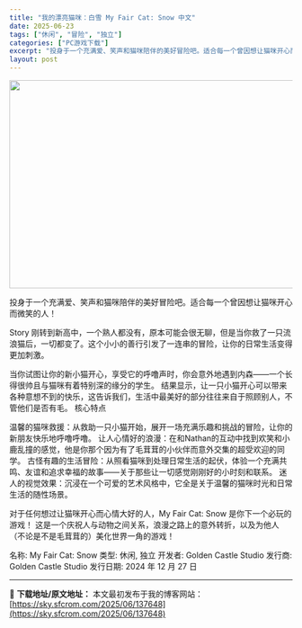 ```yaml
---
title: "我的漂亮猫咪：白雪 My Fair Cat: Snow 中文"
date: 2025-06-23
tags: ["休闲", "冒险", "独立"]
categories: ["PC游戏下载"]
excerpt: "投身于一个充满爱、笑声和猫咪陪伴的美好冒险吧。适合每一个曾因想让猫咪开心而微笑的人！ Story 刚转到新高中，一个熟人都没有，原本可能会很无聊，但是当你救了一只流浪猫后，一切都变了。这个小小的善行引发了一连串的冒险，让你的日常生活变得更加刺激。 当你试图让你的新小猫开心，享受它的呼噜声时，你会意外&hellip;"
layout: post
---
```


<img class="aligncenter size-full wp-image-137649" src="https://sky.sfcrom.com/wp-content/uploads/2025/06/2025062310424568.webp" alt="" width="660" height="370" />

投身于一个充满爱、笑声和猫咪陪伴的美好冒险吧。适合每一个曾因想让猫咪开心而微笑的人！

Story
刚转到新高中，一个熟人都没有，原本可能会很无聊，但是当你救了一只流浪猫后，一切都变了。这个小小的善行引发了一连串的冒险，让你的日常生活变得更加刺激。

当你试图让你的新小猫开心，享受它的呼噜声时，你会意外地遇到内森——一个长得很帅且与猫咪有着特别深的缘分的学生。
结果显示，让一只小猫开心可以带来各种意想不到的快乐，这告诉我们，生活中最美好的部分往往来自于照顾别人，不管他们是否有毛。
核心特点

温馨的猫咪救援：从救助一只小猫开始，展开一场充满乐趣和挑战的冒险，让你的新朋友快乐地呼噜呼噜。
让人心情好的浪漫：在和Nathan的互动中找到欢笑和小鹿乱撞的感觉，他是你那个因为有了毛茸茸的小伙伴而意外交集的超受欢迎的同学。
古怪有趣的生活冒险：从照看猫咪到处理日常生活的起伏，体验一个充满共鸣、友谊和追求幸福的故事——关于那些让一切感觉刚刚好的小时刻和联系。
迷人的视觉效果：沉浸在一个可爱的艺术风格中，它全是关于温馨的猫咪时光和日常生活的随性场景。

对于任何想过让猫咪开心而心情大好的人，My Fair Cat: Snow 是你下一个必玩的游戏！ 这是一个庆祝人与动物之间关系，浪漫之路上的意外转折，以及为他人（不论是不是毛茸茸的）美化世界一角的游戏！

名称: My Fair Cat: Snow
类型: 休闲, 独立
开发者: Golden Castle Studio
发行商: Golden Castle Studio
发行日期: 2024 年 12 月 27 日

---
📖 **下载地址/原文地址：** 本文最初发布于我的博客网站：[https://sky.sfcrom.com/2025/06/137648](https://sky.sfcrom.com/2025/06/137648)
